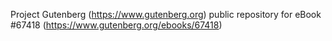 Project Gutenberg (https://www.gutenberg.org) public repository for
eBook #67418 (https://www.gutenberg.org/ebooks/67418)
